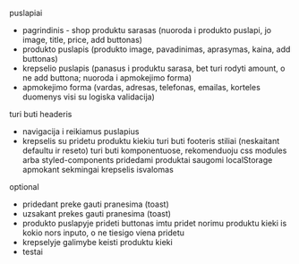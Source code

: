 puslapiai
  - pagrindinis - shop
    produktu sarasas (nuoroda i produkto puslapi, jo image, title, price, add buttonas)
  - produkto puslapis (produkto image, pavadinimas, aprasymas, kaina, add buttonas)
  - krepselio puslapis (panasus i produktu sarasa, bet turi rodyti amount, o ne add buttona; nuoroda i apmokejimo forma)
  - apmokejimo forma (vardas, adresas, telefonas, emailas, korteles duomenys visi su logiska validacija)

turi buti headeris
  - navigacija i reikiamus puslapius
  - krepselis su pridetu produktu kiekiu
turi buti footeris
stiliai (neskaitant defaultu ir reseto) turi buti komponentuose, rekomenduoju css modules arba styled-components
pridedami produktai saugomi localStorage
apmokant sekmingai krepselis isvalomas

optional
  - pridedant preke gauti pranesima (toast)
  - uzsakant prekes gauti pranesima (toast)
  - produkto puslapyje prideti buttonas imtu pridet norimu produktu kieki is kokio nors inputo, o ne tiesigo viena pridetu
  - krepselyje galimybe keisti produktu kieki
  - testai
